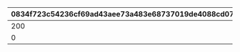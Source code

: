 |0834f723c54236cf69ad43aee73a483e68737019de4088cd076d147c0d6191b4|483bce02850438b69df5f8e18fdfb61d26923839ea39800e0adc118288022217|8a337f854f26bf89d0e00ad3c5fbac7fa80d6a671e90cf775fc2d2c8cd4eae18|3b93c45ffae429c245b2a8151dc538716cdecd6b557eed47959c34ea325985ec|779002a307dd75065478a1a7932986141138326d9746afdffb371c175b076973|a695853a61e18f4b03d49c88f9838860f2ac4ebeb1ab3e6fe5551f2e54df819a|59491f1d6248b2857ec78a8c09be67d147a15273a74c0ce36aee228c0d1b5071|cfdd6d4e38f9b341fd95748d4fca2e45d0c2f8657f663783035f90b2112efbb5|
| --- | --- | --- | --- | --- | --- | --- | --- |
|200|4|0|1004|5|0|804100401|1|
|0|1|0|1004|5|0|804100402|2|